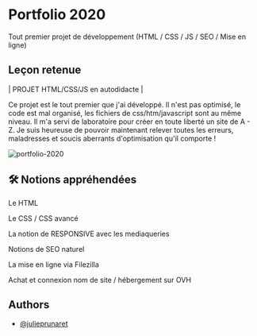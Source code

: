 
# Portfolio 2020

Tout premier projet de développement (HTML / CSS / JS / SEO / Mise en ligne)
## Leçon retenue

  | PROJET HTML/CSS/JS en autodidacte |
  
Ce projet est le tout premier que j'ai développé.
Il n'est pas optimisé, le code est mal organisé, les fichiers de css/htm/javascript sont au même niveau.
Il m'a servi de laboratoire pour créer en toute liberté un site de A - Z.
Je suis heureuse de pouvoir maintenant relever toutes les erreurs, maladresses et soucis aberrants d'optimisation qu'il comporte !

![portfolio-2020](https://user-images.githubusercontent.com/87066549/162748473-f7b7194d-30af-40d8-825c-98e5ae539db8.png)

## 🛠 Notions appréhendées

Le HTML

Le CSS / CSS avancé

La notion de RESPONSIVE avec les mediaqueries

Notions de SEO naturel

La mise en ligne via Filezilla

Achat et connexion nom de site / hébergement sur OVH
## Authors

- [@julieprunaret](https://www.github.com/julieprunaret)


